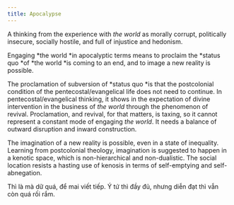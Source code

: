 ```yaml
---
title: Apocalypse
---
```


A thinking from the experience with *the world* as morally corrupt, politically insecure, socially hostile, and full of injustice and hedonism.

Engaging *the world *in apocalyptic terms means to proclaim the *status quo *of *the world *is coming to an end, and to image a new reality is possible.

The proclamation of subversion of *status quo *is that the postcolonial condition of the pentecostal/evangelical life does not need to continue. In pentecostal/evangelical thinking, it shows in the expectation of divine intervention in the business of *the world* through the phenomenon of revival. Proclamation, and revival, for that matters, is taxing, so it cannot represent a constant mode of engaging *the world*. It needs a balance of outward disruption and inward construction.

The imagination of a new reality is possible, even in a state of inequality. Learning from postcolonial theology, imagination is suggested to happen in a kenotic space, which is non-hierarchical and non-dualistic. The social location resists a hasting use of kenosis in terms of self-emptying and self-abnegation.

Thì là mà dữ quá, để mai viết tiếp. Ý tứ thì đầy đủ, nhưng diễn đạt thì vẫn còn quá rối rắm.
